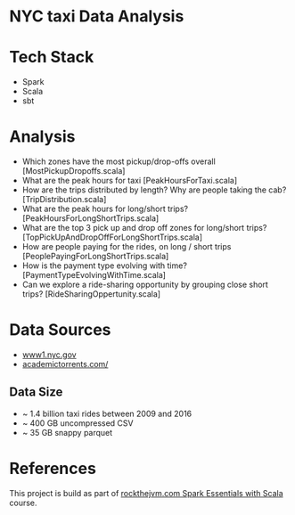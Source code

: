 # NYC taxi Data Analysis

# Tech Stack
- Spark
- Scala
- sbt

# Analysis
- Which zones have the most pickup/drop-offs overall [MostPickupDropoffs.scala]
- What are the peak hours for taxi [PeakHoursForTaxi.scala]
- How are the trips distributed by length? Why are people taking the cab? [TripDistribution.scala]
- What are the peak hours for long/short trips? [PeakHoursForLongShortTrips.scala]
- What are the top 3 pick up and drop off zones for long/short trips? [TopPickUpAndDropOffForLongShortTrips.scala]
- How are people paying for the rides, on long / short trips [PeoplePayingForLongShortTrips.scala]
- How is the payment type evolving with time? [PaymentTypeEvolvingWithTime.scala]
- Can we explore a ride-sharing opportunity by grouping close short trips? [RideSharingOppertunity.scala]

# Data Sources
- [www1.nyc.gov](https://www1.nyc.gov/site/tlc/about/tlc-trip-record-data.page)
- [academictorrents.com/](http://academictorrents.com/details/4f465810b86c6b793d1c7556fe3936441081992e)

## Data Size

- ~ 1.4 billion taxi rides between 2009 and 2016
- ~ 400 GB uncompressed CSV
- ~ 35 GB snappy parquet

# References
This project is build as part of [rockthejvm.com Spark Essentials with Scala](https://rockthejvm.com/p/spark-essentials) course.


